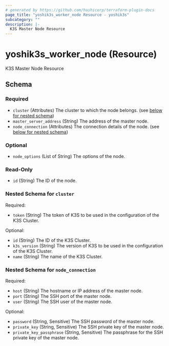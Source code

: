```yaml
---
# generated by https://github.com/hashicorp/terraform-plugin-docs
page_title: "yoshik3s_worker_node Resource - yoshik3s"
subcategory: ""
description: |-
  K3S Master Node Resource
---
```


# yoshik3s_worker_node (Resource)

K3S Master Node Resource



<!-- schema generated by tfplugindocs -->
## Schema

### Required

- `cluster` (Attributes) The cluster to which the node belongs. (see [below for nested schema](#nestedatt--cluster))
- `master_server_address` (String) The address of the master node.
- `node_connection` (Attributes) The connection details of the node. (see [below for nested schema](#nestedatt--node_connection))

### Optional

- `node_options` (List of String) The options of the node.

### Read-Only

- `id` (String) The ID of the node.

<a id="nestedatt--cluster"></a>
### Nested Schema for `cluster`

Required:

- `token` (String) The token of K3S to be used in the configuration of the K3S Cluster.

Optional:

- `id` (String) The ID of the K3S Cluster.
- `k3s_version` (String) The version of K3S to be used in the configuration of the K3S Cluster.
- `name` (String) The name of the K3S Cluster.


<a id="nestedatt--node_connection"></a>
### Nested Schema for `node_connection`

Required:

- `host` (String) The hostname or IP address of the master node.
- `port` (String) The SSH port of the master node.
- `user` (String) The SSH user of the master node.

Optional:

- `password` (String, Sensitive) The SSH password of the master node.
- `private_key` (String, Sensitive) The SSH private key of the master node.
- `private_key_passphrase` (String, Sensitive) The passphrase for the SSH private key of the master node.
